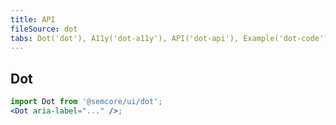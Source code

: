 ```yaml
---
title: API
fileSource: dot
tabs: Dot('dot'), A11y('dot-a11y'), API('dot-api'), Example('dot-code'), Changelog('dot-changelog')
---
```


## Dot

```jsx
import Dot from '@semcore/ui/dot';
<Dot aria-label="..." />;
```

<script setup>
  import { data as types } from '../../../builder/typings/types.data.ts'
</script>

<TypesView type="DotProps" :types={...types} />
